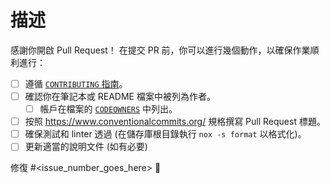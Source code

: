 ﻿# 描述

感謝你開啟 Pull Request！
在提交 PR 前，你可以進行幾個動作，以確保作業順利進行：

- [ ] 遵循 [`CONTRIBUTING` 指南](https://github.com/GoogleCloudPlatform/generative-ai/blob/main/CONTRIBUTING.md)。
- [ ] 確認你在筆記本或 README 檔案中被列為作者。
  - [ ] 帳戶在檔案的 [`CODEOWNERS`](https://github.com/GoogleCloudPlatform/generative-ai/blob/main/.github/CODEOWNERS) 中列出。
- [ ] 按照 <https://www.conventionalcommits.org/> 規格撰寫 Pull Request 標題。
- [ ] 確保測試和 linter 透過 (在儲存庫根目錄執行 `nox -s format` 以格式化)。
- [ ] 更新適當的說明文件 (如有必要)

修復 #<issue_number_goes_here> 🦕



